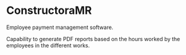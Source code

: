 # ConstructoraMR

Employee payment management software.

Capability to generate PDF reports based on the hours worked by the employees in the different works.
